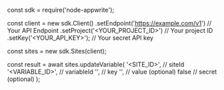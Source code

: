 const sdk = require('node-appwrite');

const client = new sdk.Client()
    .setEndpoint('https://example.com/v1') // Your API Endpoint
    .setProject('<YOUR_PROJECT_ID>') // Your project ID
    .setKey('<YOUR_API_KEY>'); // Your secret API key

const sites = new sdk.Sites(client);

const result = await sites.updateVariable(
    '<SITE_ID>', // siteId
    '<VARIABLE_ID>', // variableId
    '<KEY>', // key
    '<VALUE>', // value (optional)
    false // secret (optional)
);
